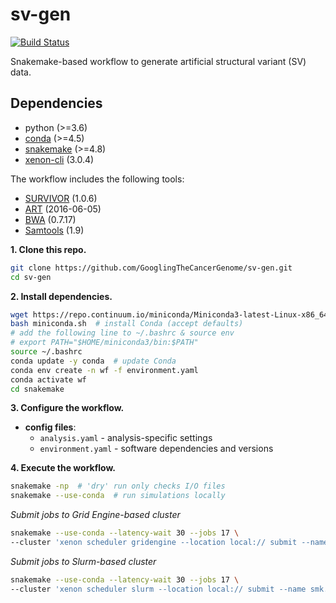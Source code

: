 # sv-gen

[![Build Status](https://travis-ci.org/GooglingTheCancerGenome/sv-gen.svg?branch=master)](https://travis-ci.org/GooglingTheCancerGenome/sv-gen)

Snakemake-based workflow to generate artificial structural variant (SV) data.

## Dependencies

-   python (>=3.6)
-   [conda](https://conda.io/) (>=4.5)
-   [snakemake](https://snakemake.readthedocs.io/) (>=4.8)
-   [xenon-cli](https://github.com/NLeSC/xenon-cli) (3.0.4)

The workflow includes the following tools:

-   [SURVIVOR](https://github.com/fritzsedlazeck/SURVIVOR) (1.0.6)
-   [ART](https://www.niehs.nih.gov/research/resources/software/biostatistics/art/) (2016-06-05)
-   [BWA](https://github.com/lh3/bwa) (0.7.17)
-   [Samtools](https://github.com/samtools/samtools) (1.9)

**1. Clone this repo.**

```bash
git clone https://github.com/GooglingTheCancerGenome/sv-gen.git
cd sv-gen
```

**2. Install dependencies.**

```bash
wget https://repo.continuum.io/miniconda/Miniconda3-latest-Linux-x86_64.sh -O miniconda.sh  # download Miniconda installer (with Python 3)
bash miniconda.sh  # install Conda (accept defaults)
# add the following line to ~/.bashrc & source env
# export PATH="$HOME/miniconda3/bin:$PATH"
source ~/.bashrc
conda update -y conda  # update Conda
conda env create -n wf -f environment.yaml
conda activate wf
cd snakemake
```

**3. Configure the workflow.**

-   **config files**:
    -   `analysis.yaml` - analysis-specific settings
    -   `environment.yaml` - software dependencies and versions

**4. Execute the workflow.**

```bash
snakemake -np  # 'dry' run only checks I/O files
snakemake --use-conda  # run simulations locally
```

_Submit jobs to Grid Engine-based cluster_

```bash
snakemake --use-conda --latency-wait 30 --jobs 17 \
--cluster 'xenon scheduler gridengine --location local:// submit --name smk.{rule} --inherit-env --cores-per-task 1 --max-run-time 5 --working-directory . --stderr stderr-%j.log --stdout stdout-%j.log' &>smk.log&
```

_Submit jobs to Slurm-based cluster_

```bash
snakemake --use-conda --latency-wait 30 --jobs 17 \
--cluster 'xenon scheduler slurm --location local:// submit --name smk.{rule} --inherit-env --cores-per-task 1 --max-run-time 5 --working-directory . --stderr stderr-%j.log --stdout stdout-%j.log' &>smk.log&
```
